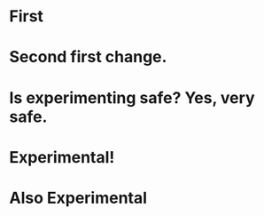 # First
# Second first change.
# Is experimenting safe? Yes, very safe.
# Experimental!
# Also Experimental
